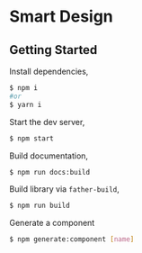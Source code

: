 <!--
 * @Author: your name
 * @Date: 2021-09-16 14:28:00
 * @LastEditTime: 2021-09-16 14:49:40
 * @LastEditors: your name
 * @Description: In User Settings Edit
 * @FilePath: \library\README.en-US.md
-->

# Smart Design

## Getting Started

Install dependencies,

```bash
$ npm i
#or
$ yarn i
```

Start the dev server,

```bash
$ npm start
```

Build documentation,

```bash
$ npm run docs:build
```

Build library via `father-build`,

```bash
$ npm run build
```

Generate a component

```bash
$ npm generate:component [name]
```
